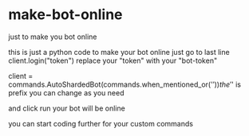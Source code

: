 # make-bot-online
just to make you bot online

this is just a python code to make your bot online 
just go to last line client.login("token")
replace your "token" with your "bot-token"

client = commands.AutoShardedBot(commands.when_mentioned_or('$'))
the '$' is prefix you can change as you need

and click run your bot will be online

you can start coding further for your custom commands
